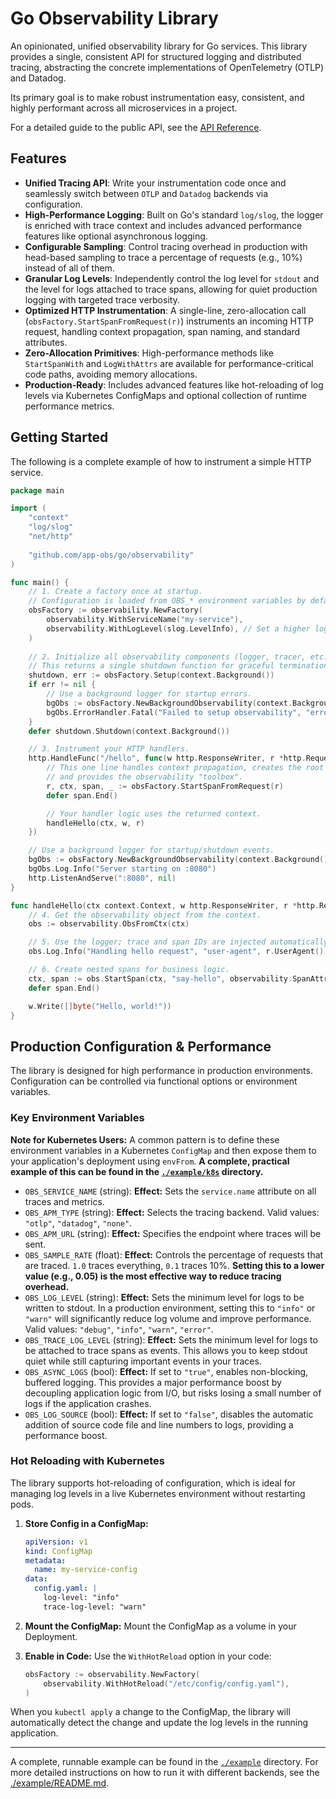 # Go Observability Library

An opinionated, unified observability library for Go services. This library provides a single, consistent API for structured logging and distributed tracing, abstracting the concrete implementations of OpenTelemetry (OTLP) and Datadog.

Its primary goal is to make robust instrumentation easy, consistent, and highly performant across all microservices in a project.

For a detailed guide to the public API, see the [API Reference](./doc/API.md).

## Features

- **Unified Tracing API**: Write your instrumentation code once and seamlessly switch between `OTLP` and `Datadog` backends via configuration.
- **High-Performance Logging**: Built on Go's standard `log/slog`, the logger is enriched with trace context and includes advanced performance features like optional asynchronous logging.
- **Configurable Sampling**: Control tracing overhead in production with head-based sampling to trace a percentage of requests (e.g., 10%) instead of all of them.
- **Granular Log Levels**: Independently control the log level for `stdout` and the level for logs attached to trace spans, allowing for quiet production logging with targeted trace verbosity.
- **Optimized HTTP Instrumentation**: A single-line, zero-allocation call (`obsFactory.StartSpanFromRequest(r)`) instruments an incoming HTTP request, handling context propagation, span naming, and standard attributes.
- **Zero-Allocation Primitives**: High-performance methods like `StartSpanWith` and `LogWithAttrs` are available for performance-critical code paths, avoiding memory allocations.
- **Production-Ready**: Includes advanced features like hot-reloading of log levels via Kubernetes ConfigMaps and optional collection of runtime performance metrics.

## Getting Started

The following is a complete example of how to instrument a simple HTTP service.

```go
package main

import (
	"context"
	"log/slog"
	"net/http"
	
	"github.com/app-obs/go/observability"
)

func main() {
	// 1. Create a factory once at startup.
	// Configuration is loaded from OBS_* environment variables by default.
	obsFactory := observability.NewFactory(
		observability.WithServiceName("my-service"),
		observability.WithLogLevel(slog.LevelInfo), // Set a higher log level for production
	)
	
	// 2. Initialize all observability components (logger, tracer, etc.).
	// This returns a single shutdown function for graceful termination.
	shutdown, err := obsFactory.Setup(context.Background())
	if err != nil {
		// Use a background logger for startup errors.
		bgObs := obsFactory.NewBackgroundObservability(context.Background())
		bgObs.ErrorHandler.Fatal("Failed to setup observability", "error", err)
	}
	defer shutdown.Shutdown(context.Background())

	// 3. Instrument your HTTP handlers.
	http.HandleFunc("/hello", func(w http.ResponseWriter, r *http.Request) {
		// This one line handles context propagation, creates the root span,
		// and provides the observability "toolbox".
		r, ctx, span, _ := obsFactory.StartSpanFromRequest(r)
		defer span.End()

		// Your handler logic uses the returned context.
		handleHello(ctx, w, r)
	})

	// Use a background logger for startup/shutdown events.
	bgObs := obsFactory.NewBackgroundObservability(context.Background())
	bgObs.Log.Info("Server starting on :8080")
	http.ListenAndServe(":8080", nil)
}

func handleHello(ctx context.Context, w http.ResponseWriter, r *http.Request) {
	// 4. Get the observability object from the context.
	obs := observability.ObsFromCtx(ctx)

	// 5. Use the logger; trace and span IDs are injected automatically.
	obs.Log.Info("Handling hello request", "user-agent", r.UserAgent())

	// 6. Create nested spans for business logic.
	ctx, span := obs.StartSpan(ctx, "say-hello", observability.SpanAttributes{"name": "world"})
	defer span.End()

	w.Write([]byte("Hello, world!"))
}
```

## Production Configuration & Performance

The library is designed for high performance in production environments. Configuration can be controlled via functional options or environment variables.

### Key Environment Variables

**Note for Kubernetes Users:** A common pattern is to define these environment variables in a Kubernetes `ConfigMap` and then expose them to your application's deployment using `envFrom`. **A complete, practical example of this can be found in the [`./example/k8s`](./example/k8s) directory.**

- `OBS_SERVICE_NAME` (string): **Effect:** Sets the `service.name` attribute on all traces and metrics.
- `OBS_APM_TYPE` (string): **Effect:** Selects the tracing backend. Valid values: `"otlp"`, `"datadog"`, `"none"`.
- `OBS_APM_URL` (string): **Effect:** Specifies the endpoint where traces will be sent.
- `OBS_SAMPLE_RATE` (float): **Effect:** Controls the percentage of requests that are traced. `1.0` traces everything, `0.1` traces 10%. **Setting this to a lower value (e.g., 0.05) is the most effective way to reduce tracing overhead.**
- `OBS_LOG_LEVEL` (string): **Effect:** Sets the minimum level for logs to be written to stdout. In a production environment, setting this to `"info"` or `"warn"` will significantly reduce log volume and improve performance. Valid values: `"debug"`, `"info"`, `"warn"`, `"error"`.
- `OBS_TRACE_LOG_LEVEL` (string): **Effect:** Sets the minimum level for logs to be attached to trace spans as events. This allows you to keep stdout quiet while still capturing important events in your traces.
- `OBS_ASYNC_LOGS` (bool): **Effect:** If set to `"true"`, enables non-blocking, buffered logging. This provides a major performance boost by decoupling application logic from I/O, but risks losing a small number of logs if the application crashes.
- `OBS_LOG_SOURCE` (bool): **Effect:** If set to `"false"`, disables the automatic addition of source code file and line numbers to logs, providing a performance boost.

### Hot Reloading with Kubernetes

The library supports hot-reloading of configuration, which is ideal for managing log levels in a live Kubernetes environment without restarting pods.

1.  **Store Config in a ConfigMap:**
    ```yaml
    apiVersion: v1
    kind: ConfigMap
    metadata:
      name: my-service-config
    data:
      config.yaml: |
        log-level: "info"
        trace-log-level: "warn"
    ```

2.  **Mount the ConfigMap:** Mount the ConfigMap as a volume in your Deployment.

3.  **Enable in Code:** Use the `WithHotReload` option in your code:
    ```go
    obsFactory := observability.NewFactory(
        observability.WithHotReload("/etc/config/config.yaml"),
    )
    ```

When you `kubectl apply` a change to the ConfigMap, the library will automatically detect the change and update the log levels in the running application.

---

A complete, runnable example can be found in the [`./example`](./example) directory. For more detailed instructions on how to run it with different backends, see the [./example/README.md](./example/README.md).
